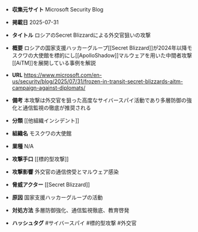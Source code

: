 - **収集元サイト**
Microsoft Security Blog

- **掲載日**
2025-07-31

- **タイトル**
ロシアのSecret Blizzardによる外交官狙いの攻撃

- **概要**
ロシアの国家支援ハッカーグループ[[Secret Blizzard]]が2024年以降モスクワの大使館を標的にし[[ApolloShadow]]マルウェアを用いた中間者攻撃[[AiTM]]を展開している事例を解説

- **URL**
https://www.microsoft.com/en-us/security/blog/2025/07/31/frozen-in-transit-secret-blizzards-aitm-campaign-against-diplomats/

- **備考**
本攻撃は外交官を狙った高度なサイバースパイ活動であり多層防御の強化と通信監視の徹底が推奨される

- **分類**
[[他組織インシデント]]

- **組織名**
モスクワの大使館

- **業種**
N/A

- **攻撃手口**
[[標的型攻撃]]

- **攻撃影響**
外交官の通信傍受とマルウェア感染

- **脅威アクター**
[[Secret Blizzard]]

- **原因**
国家支援ハッカーグループの活動

- **対処方法**
多層防御強化、通信監視徹底、教育啓発

- **ハッシュタグ**
#サイバースパイ #標的型攻撃 #外交官
